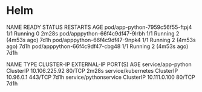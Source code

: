 # Helm

NAME                              READY   STATUS    RESTARTS        AGE
pod/app-python-7959c56f55-ftpj4   1/1     Running   0               2m28s
pod/apppython-66f4c9df47-9lrbh    1/1     Running   2 (4m53s ago)   7d1h
pod/apppython-66f4c9df47-9npk4    1/1     Running   2 (4m53s ago)   7d1h
pod/apppython-66f4c9df47-cbg48    1/1     Running   2 (4m53s ago)   7d1h

NAME                    TYPE        CLUSTER-IP      EXTERNAL-IP   PORT(S)   AGE
service/app-python      ClusterIP   10.106.225.92   <none>        80/TCP    2m28s
service/kubernetes      ClusterIP   10.96.0.1       <none>        443/TCP   7d1h
service/pythonservice   ClusterIP   10.111.0.100    <none>        80/TCP    7d1h